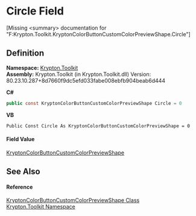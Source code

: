 # Circle Field


\[Missing &lt;summary&gt; documentation for "F:Krypton.Toolkit.KryptonColorButtonCustomColorPreviewShape.Circle"\]



## Definition
**Namespace:** <a href="79d2eac2-21f4-54ff-7552-b20c33c30600.md">Krypton.Toolkit</a>  
**Assembly:** Krypton.Toolkit (in Krypton.Toolkit.dll) Version: 80.23.10.287+8d7660f9dc5efd033fabe008ebfb904beab6d444

**C#**
``` C#
public const KryptonColorButtonCustomColorPreviewShape Circle = 0
```
**VB**
``` VB
Public Const Circle As KryptonColorButtonCustomColorPreviewShape = 0
```



#### Field Value
<a href="bc6acb52-09c8-dea9-7383-83dbc1e1a841.md">KryptonColorButtonCustomColorPreviewShape</a>

## See Also


#### Reference
<a href="bc6acb52-09c8-dea9-7383-83dbc1e1a841.md">KryptonColorButtonCustomColorPreviewShape Class</a>  
<a href="79d2eac2-21f4-54ff-7552-b20c33c30600.md">Krypton.Toolkit Namespace</a>  
